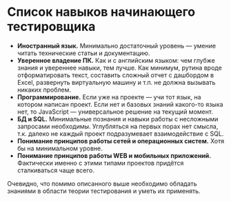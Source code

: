 # Список навыков начинающего тестировщика

- **Иностранный язык.** Минимально достаточный уровень — умение читать технические статьи и документацию.
- **Уверенное владение ПК.** Как и с английским языком: чем глубже знания и увереннее навыки, тем лучше. Как минимум, рутина вроде отформатировать текст, составить сложный отчет с дашбордом в Excel, развернуть виртуальную машину и т.п. не должна вызывать никаких проблем.
- **Программирование.** Если уже на проекте — учи тот язык, на котором написан проект. Если нет и базовых знаний какого-то языка нет, то JavaScript — универсальное решение на текущий момент.
- **БД и SQL.** Минимальные познания и навыки работы с несложными запросами необходимы. Углубляться на первых порах нет смысла, т.к. далеко не каждый проект подразумевает взаимодействие с SQL.
- **Понимание принципов работы сетей и операционных систем.** Хотя бы на минимальном уровне. 
- **Понимание принципов работы WEB и мобильных приложений.** Фактически именно с этими типами проектов придётся сталкиваться чаще всего.

Очевидно, что помимо описанного выше необходимо обладать знаниями в области теории тестирования и уметь их применять. 